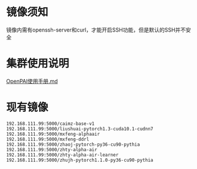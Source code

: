 # 镜像须知
镜像内需有openssh-server和curl，才能开启SSH功能，但是默认的SSH并不安全
# 集群使用说明
[OpenPAI使用手册.md](https://github.com/visaki/Manual-collection/blob/master/OpenPAI%E4%BD%BF%E7%94%A8%E6%89%8B%E5%86%8C%EF%BC%88v0.15.0%EF%BC%89.md)
# 现有镜像
```
192.168.111.99:5000/caimz-base-v1
192.168.111.99:5000/liushuai-pytorch1.3-cuda10.1-cudnn7
192.168.111.99:5000/mxfeng-alphaair 
192.168.111.99:5000/mxfeng-ddrl
192.168.111.99:5000/zhaoj-pytorch-py36-cu90-pythia
192.168.111.99:5000/zhty-alpha-air
192.168.111.99:5000/zhty-alpha-air-learner
192.168.111.99:5000/zhujh-pytorch1.1.0-py36-cu90-pythia
```
